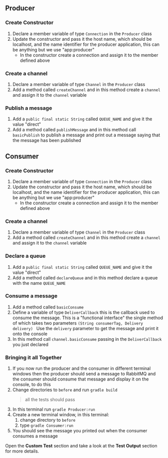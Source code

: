 ## Producer

### Create Constructor
1. Declare a member variable of type `Connection` in the `Producer` class
1. Update the constructor and pass it the host name, which should be localhost, and the name identifier for the producer application, this can be anything but we use "app:producer"
    - In the constructor create a connection and assign it to the member defined above

### Create a channel
1. Declare a member variable of type `Channel` in the `Producer` class
1. Add a method called `createChannel` and in this method create a `channel` and assign it to the `channel` variable

### Publish a message
1. Add a `public final static String` called `QUEUE_NAME` and give it the value "direct"
1. Add a method called `publishMessage` and in this method call `basicPublish` to publish a message and print out a message saying that the message has been published


## Consumer

### Create Constructor
1. Declare a member variable of type `Connection` in the `Producer` class
1. Update the constructor and pass it the host name, which should be localhost, and the name identifier for the producer application, this can be anything but we use "app:producer"
    - In the constructor create a connection and assign it to the member defined above

### Create a channel
1. Declare a member variable of type `Channel` in the `Producer` class
1. Add a method called `createChannel` and in this method create a `channel` and assign it to the `channel` variable

### Declare a queue
1. Add a `public final static String` called `QUEUE_NAME` and give it the value "direct"
1. Add a method called `declareQueue` and in this method declare a queue with the name `QUEUE_NAME`

### Consume a message
1. Add a method called `basicConsume`
1. Define a variable of type `DeliverCallback` this is the callback used to consume the message. This is a "functional interface" the single method of which takes two parameters
`(String consumerTag, Delivery delivery) ` Use the `delivery` parameter to get the message and print it onto the console
1. In this method call `channel.basicConsume` passing in the `DeliverCallback` you just declared

### Bringing it all Together
1. If you now run the producer and the consumer in different terminal windows then the producer should send a message to RabbitMQ and the consumer should consume that message and display it on the console, to do this
1. Change directories to `before` and run `gradle build`
    > all the tests should pass
1. In this terminal run `gradle Producer:run`
1. Create a new terminal window, in this terminal:
    1. change directory to `before`
    1. type `gradle Consumer:run`
1. You should see the message you printed out when the consumer consumes a message










Open the **Custom Test** section and take a look at the **Test Output** section for more details.